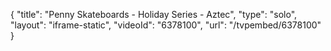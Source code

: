 {
    "title": "Penny Skateboards - Holiday Series - Aztec",
    "type": "solo",
    "layout": "iframe-static",
    "videoId": "6378100",
    "url": "\/tvpembed\/6378100"
}